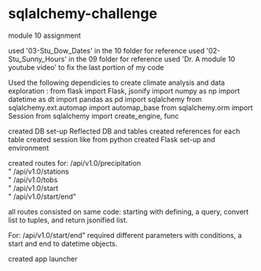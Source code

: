 # sqlalchemy-challenge
module 10 assignment

used '03-Stu_Dow_Dates' in the 10 folder for reference
used '02-Stu_Sunny_Hours' in the 09 folder for reference
used 'Dr. A module 10 youtube video' to fix the last portion of my code 

Used the following dependicies to create climate analysis and data exploration : 
    from flask import Flask, jsonify
    import numpy as np
    import datetime as dt
    import pandas as pd
    import sqlalchemy
    from sqlalchemy.ext.automap import automap_base
    from sqlalchemy.orm import Session
    from sqlalchemy import create_engine, func

created DB set-up
Reflected DB and tables
created references for each table
created session like from python 
created Flask set-up and environment

created routes for:
        /api/v1.0/precipitation<br/>"
        /api/v1.0/stations<br/>"
        /api/v1.0/tobs<br/>"
        /api/v1.0/start<br/>"
        /api/v1.0/start/end"

all routes consisted on same code: starting with defining, a query, convert list to tuples, and return jsonified list.

For: /api/v1.0/start/end"
required different parameters with conditions, a start and end to datetime objects.

created app launcher